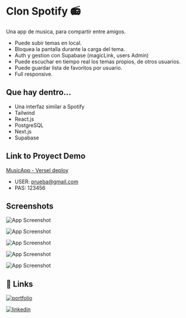 # Clon Spotify 📻

Una app de musica, para compartir entre amigos.
- Puede subir temas en local.
- Bloquea la pantalla durante la carga del tema.
- Auth y gestion con Supabase (magicLink, users Admin)
- Puede escuchar en tiempo real los temas propios, de otros usuarios.
- Puede guardar lista de favoritos por usuario.
- Full responsive.



## Que hay dentro...

- Una interfaz similar a Spotify 
- Tailwind
- React.js
- PostgreSQL
- Next.js
- Supabase

## Link to Proyect Demo
[MusicApp - Versel deploy](https://spotify-clone-mxdchs2bg-cbianchc.vercel.app/)
- USER: prueba@gmail.com
- PAS: 123456


## Screenshots

![App Screenshot](https://i.ibb.co/Pg9WzZG/spoty01.png)

![App Screenshot](https://i.ibb.co/bRPwCR4/spoty02.png)

![App Screenshot](https://i.ibb.co/VJMGPSb/spoty03.png)

![App Screenshot](https://i.ibb.co/HVNqc4m/spoty04.png)

![App Screenshot](https://i.ibb.co/V9CFdwB/spoty05.png)



## 🔗 Links

[![portfolio](https://img.shields.io/badge/my_portfolio-000?style=for-the-badge&logo=ko-fi&logoColor=white)](https://cirobianchimani-cv.netlify.app/)

[![linkedin](https://img.shields.io/badge/linkedin-0A66C2?style=for-the-badge&logo=linkedin&logoColor=white)](https://www.linkedin.com/in/cirobianchimani/)

